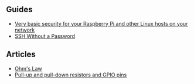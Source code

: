 <!-- 
.. title: General guides, articles and tutorials
.. slug: general
.. date: 2017-03-23 09:16:58 UTC
.. tags: Guides, Articles, Tutorials
.. category: General
.. link: 
.. description: Blind-friendly Arduino, Beaglebone and Raspberry Pi Hacking
.. type: text
-->

## Guides

* [Very basic security for your Raspberry Pi and other Linux hosts on your network][security]
* [SSH Without a Password][ssh]

## Articles

* [Ohm's Law][ohms]
* [Pull-up and pull-down resistors and GPIO pins][pull]




[security]: /stories/basic-security.html
[ohms]: /stories/ohms-law.html
[ssh]: /stories/ssh-without-password.html
[pull]: /stories/pull-up-and-pull-down-resistors.html
